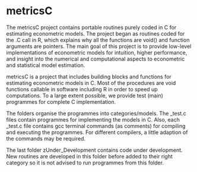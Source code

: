 # metricsC
The metricsC project contains portable routines purely coded in C for estimating econometric models. The project began as routines coded for the .C call in R, which explains why all the functions are void() and function arguments are pointers. The main goal of this project is to provide low-level implementations of econometric models for intuition, higher performance, and insight into the numerical and computational aspects to econometric and statistical model estimation.

metricsC is a project that includes building blocks and functions for estimating econometric models in C. Most of the procedures are void functions callable in software including R in order to speed up computations. To a large extent possible, we provide test (main) programmes for complete C implementation.

The folders organise the programmes into categories/models. The _test.c files contain programmes for implementing the models in C. Also, each  _test.c file contains gcc terminal commands (as comments) for compiling and executing the programmes. For different compilers, a little adaption of the commands may be required.

The last folder zUnder_Development contains code under development. New routines are developed in this folder before added to their right category so it is not advised to run programmes from this folder. 


